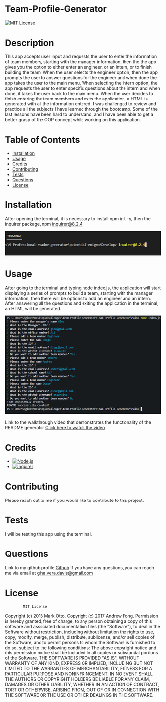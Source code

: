 # Team-Profile-Generator
[![MIT License](https://img.shields.io/badge/-MIT%20License-brightgreen)](https://www.mit.edu/~amini/LICENSE.md)

# Description

This app accepts user input and requests the user to enter the information of team members, starting with the manager information, then the the app gives you the option to either enter an engineer, or an intern, or to finish building the team. When the user selects the engineer option, then the app prompts the user to answer questions for the engineer and when done the app takes the user to the main menu. When selecting the intern option, the app requests the user to enter specific questions about the intern and when done, it takes the user back to the main menu. When the user decides to finish entering the team members and exits the application, a HTML is generated with all the information entered. I was challenged to review and practice all the subjects I have learned through the bootcamp. Some of the last lessons have been hard to understand, and I have been able to get a better grasp of the OOP concept while working on this application.



# Table of Contents

- [Installation](#installation)
- [Usage](#usage)
- [Credits](#credits)
- [Contributing](#contributing)
- [Tests](#tests)
- [Questions](#questions)
- [License](#license)



# Installation
After opening the terminal, it is necessary to install npm init -y, then the inquirer package, npm inquirer@8.2.4.

![alt text](Main/assets/images/inquirer-screenshot.png)



# Usage

After going to the terminal and typing node index.js, the application will start displaying a series of prompts to build a team, starting with the manager information, then there will be options to add an engineer and an intern. After answering all the questions and exiting the application in the terminal, an HTML will be generated.

![alt text](Main/assets/images/visualization.png)

Link to the walkthrough video that demonstrates the functionality of the README generator [Click here to watch the video](https://drive.google.com/file/d/12mAhDXQSrzLS1OAqkXVvSeBenZvngB3o/view)



# Credits
- [![Node.js](https://img.shields.io/badge/-node.js-blueviolet)](https://nodejs.org/en/)
- [![inquirer](https://img.shields.io/badge/-inquirer-ff69b4)](https://www.npmjs.com/package/inquirer)



# Contributing
Please reach out to me if you would like to contribute to this project.



# Tests
I will be testing this app using the terminal.



# Questions
Link to my github profile [Github](https://github.com/ginitadavis/)
If you have any questions, you can reach me via email at gina.vera.davis@gmail.com



# License

            
            MIT License

Copyright (c) 2013 Mark Otto.
Copyright (c) 2017 Andrew Fong.
Permission is hereby granted, free of charge, to any person obtaining a copy of this software and associated documentation files (the "Software"), to deal in the Software without restriction, including without limitation the rights to use, copy, modify, merge, publish, distribute, sublicense, and/or sell copies of the Software, and to permit persons to whom the Software is furnished to do so, subject to the following conditions:
The above copyright notice and this permission notice shall be included in all copies or substantial portions of the Software.
THE SOFTWARE IS PROVIDED "AS IS", WITHOUT WARRANTY OF ANY KIND, EXPRESS OR IMPLIED, INCLUDING BUT NOT LIMITED TO THE WARRANTIES OF MERCHANTABILITY, FITNESS FOR A PARTICULAR PURPOSE AND NONINFRINGEMENT. IN NO EVENT SHALL THE AUTHORS OR COPYRIGHT HOLDERS BE LIABLE FOR ANY CLAIM, DAMAGES OR OTHER LIABILITY, WHETHER IN AN ACTION OF CONTRACT, TORT OR OTHERWISE, ARISING FROM, OUT OF OR IN CONNECTION WITH THE SOFTWARE OR THE USE OR OTHER DEALINGS IN THE SOFTWARE.



    